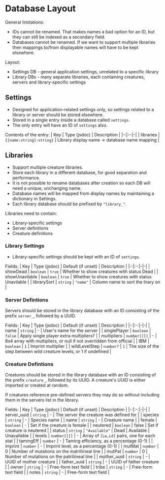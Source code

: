 # Database Layout

General limitations:
 * IDs cannot be renamed. That makes names a bad option for an ID, but they can still be indexed as a secondary field.
 * Databases cannot be renamed. If we want to support multiple libraries then mappings to/from displayable names will have to be kept elsewhere.

Layout:
 * Settings DB - general application settings, unrelated to a specific library
 * Library DBs - many separate libraries, each containing creatures, servers and library-specific settings

## Settings

 * Designed for application-related settings only, so settings related to a library or server should be stored elsewhere.
 * Stored in a single entry inside a database called `settings`.
 * The only entry will have an ID of `settings` also.

Contents of the entry:
| Key | Type (jsdoc) | Description |
|-:|:-:|-|
| libraries | `{[name:string]:string}` | Library display name -> database name mapping |

## Libraries

 * Support multiple creature libraries.
 * Store each library in a different database, for good separation and performance.
 * It is not possible to rename databases after creation so each DB will need a unique, unchanging name.
 * Database names will be mapped from display names by maintaining a dictionary in Settings.
 * Each library database should be prefixed by `"library_"`.

Libraries need to contain:
 * Library-specific settings
 * Server definitions
 * Creature definitions

### Library Settings
 * Library-specific settings should be kept with an ID of `settings`.

Fields:
| Key | Type (jsdoc) | Default (if unset) | Description |
|-:|:-:|-|-|
| showDead | `boolean` | `true` | Whether to show creatures with status Dead |
| showUnavilable | `boolean` | `true` | Whether to show creatures with status Unavilable |
| librarySort | `string` | `"name"` | Column name to sort the lirary on |

### Server Defintions
Servers should be stored in the library database with an ID consisting of the prefix `server_`, followed by a UUID.

Fields:
| Key | Type (jsdoc) | Default (if unset) | Description |
|-:|:-:|-|-|
| name | `string` | - | User's name for the server |
| singlePlayer | `boolean` | `false` | Apply single player extra multipliers? |
| multipliers | `number[][]` | - | 8x4 array with multipliers, or null if not overridden from official |
| IBM | `boolean` | `1` | Imprint multiplier |
| wildLevelStep | `number?` | `1` | The size of the step between wild creature levels, or 1 if undefined |


### Creature Defintions
Creatures should be stored in the library database with an ID consisting of the prefix `creature_`, followed by its UUID. A creature's UUID is either imported or created at random.

If creatures reference pre-defined servers they may do so without including them in the servers list in the library.

Fields:
| Key | Type (jsdoc) | Default (if unset) | Description |
|-:|:-:|-|-|
| server_uuid | `string` | - | The server the creature was defined for |
| species | `string` | - | Species name |
| name | `string` | - | Creature name |
| female | `boolean` | - | Set if the creature is female |
| neutered | `boolean` | false | Set if creature is neutered |
| status | `string` | `"Available"` | Dead \| Available \| Unavailable |
| levels | `number[][]` | - | Array of `[Lw,Ld]` pairs, one for each stat |
| tamingEff | `number` | - | Taming efficiency, as a percentage (0-1) |
| imprint | `number` | - | Imprint level, as a percentage (0-1) |
| mutMat | `number` | 0 | Number of mutations on the matriliineal line |
| mutPat | `number` | 0 | Number of mutations on the patriliineal line |
| mother_uuid | `string` | - | UUID of mother creature |
| father_uuid | `string` | - | UUID of father creature |
| owner | `string` | - | Free-form text field |
| tribe | `string` | - | Free-form text field |
| notes | `string` | - | Free-form text field |

